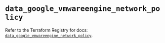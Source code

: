 # `data_google_vmwareengine_network_policy`

Refer to the Terraform Registry for docs: [`data_google_vmwareengine_network_policy`](https://registry.terraform.io/providers/hashicorp/google-beta/5.39.1/docs/data-sources/google_vmwareengine_network_policy).
